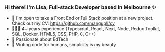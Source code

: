 ### Hi there! I'm Lisa, Full-stack Developer based in Melbourne :sparkles: 

- 🙌 I'm open to take a Front End or Full Stack position at a new project. Check out my CV: https://github.com/mangupli/cv
- 👩🏻‍💻 4+ years experience (Typescript, React, Next, Node, Redux Toolkit, SQL, Docker, HTML5, CSS, PHP, C, C++)
- 👾 Passionate about EdTech
- 🌱 Writing code for humans, simplicity is my beauty


<!--<table style="border: none">
  <tr>
    <td><b>Latest work on interfaces</b></td>
    <td><b>Projects of Ecole 42</b></td>
  </tr>
  <tr>
    <td><img src="https://github-readme-stats.vercel.app/api/pin/?username=mangupli&repo=marvel-catalog"/></td>
    <td><img src="https://github-readme-stats.vercel.app/api/pin/?username=mangupli&repo=42_containers"/></td>
  </tr>
  <tr>
    <td> <img src="https://github-readme-stats.vercel.app/api/pin/?username=mangupli&repo=waterfall-flexbox-layout"/></td>
     <td><img src="https://github-readme-stats.vercel.app/api/pin/?username=mangupli&repo=minishell"/></td>
  </tr>
  <tr>
    <td><img src="https://github-readme-stats.vercel.app/api/pin/?username=mangupli&repo=employees-app"/></td>
    <td><img src="https://github-readme-stats.vercel.app/api/pin/?username=mangupli&repo=42_services"/></td>
  </tr>
   <tr>
    <td><img src="https://github-readme-stats.vercel.app/api/pin/?username=mangupli&repo=currency-converter"/></td>
    <td><img src="https://github-readme-stats.vercel.app/api/pin/?username=mangupli&repo=42_ft_printf"/></td>
  </tr> 
  <tr>
    <td><img src="https://github-readme-stats.vercel.app/api/pin/?username=mangupli&repo=prepared-meals-delivery-website"/></td>
    <td><img src="https://github-readme-stats.vercel.app/api/pin/?username=mangupli&repo=42_ft_printf"/></td>
  </tr> 
  <tr>
    <td>and more...</td>
    <td>and more...</td>
  </tr>
  <tr>
    <td><b>Working with algorithms</b></td>
    <td></td>
  </tr>
  <tr>
    <td><img src="https://github-readme-stats.vercel.app/api/pin/?username=mangupli&repo=quicksort"/></td>
    <td></td>
  </tr>
  <tr>
    <td><img src="https://github-readme-stats.vercel.app/api/pin/?username=mangupli&repo=42_philosophers"/></td>
    <td></td>
  </tr>
 
</table> -->


<!--

List of icons:
https://gist.github.com/rxaviers/7360908
example of stats api colors
   <img src="https://github-readme-stats.vercel.app/api/pin/?username=mangupli&repo=42_ft_printf&theme=react&bg_color=1F222E&title_color=F85D7F&hide_border=true&icon_color=F8D866&show_icons=false&show_description=false"/

INSPO HERE https://towardsdatascience.com/enrich-your-github-profile-with-these-tips-272fa1eafe05



- 🌱 I’m currently learning ...
- 👯 I’m looking to collaborate on ...
- 🤔 I’m looking for help with ...
- 💬 Ask me about ...
- 📫 How to reach me: ...
- 😄 Pronouns: ...
- ⚡ Fun fact: ...
-->
